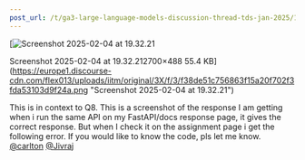 ```yaml
---
post_url: /t/ga3-large-language-models-discussion-thread-tds-jan-2025/163247/84
---
```

[![Screenshot 2025-02-04 at 19.32.21](https://europe1.discourse-cdn.com/flex013/uploads/iitm/optimized/3X/f/3/f38de51c756863f15a20f702f3fda53103d9f24a_2_690x124.png)

Screenshot 2025-02-04 at 19.32.212700×488 55.4 KB](https://europe1.discourse-cdn.com/flex013/uploads/iitm/original/3X/f/3/f38de51c756863f15a20f702f3fda53103d9f24a.png "Screenshot 2025-02-04 at 19.32.21")

  
This is in context to Q8. This is a screenshot of the response I am getting when i run the same API on my FastAPI/docs response page, it gives the correct response. But when I check it on the assignment page i get the following error. If you would like to know the code, pls let me know. [@carlton](/u/carlton) [@Jivraj](/u/jivraj)